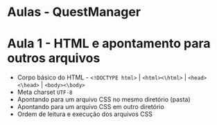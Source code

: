 # Aulas - QuestManager

# Aula 1 - HTML e apontamento para outros arquivos
* Corpo básico do HTML - ``<!DOCTYPE html>`` | ``<html><\html>`` | ``<head><\head>`` | ``<body><\body>``
* Meta charset ``UTF-8``
* Apontando para um arquivo CSS no mesmo diretório (pasta)
* Apontando para um arquivo CSS em outro diretório
* Ordem de leitura e execução dos arquivos CSS

